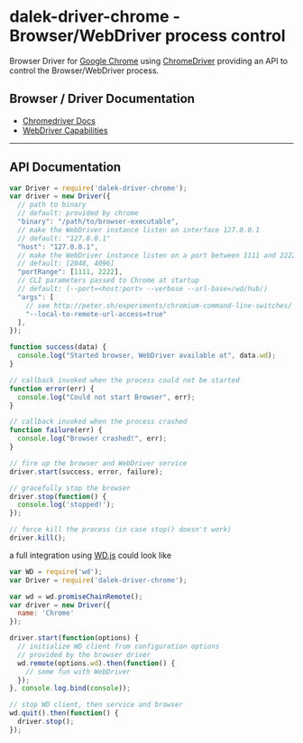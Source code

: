 # dalek-driver-chrome - Browser/WebDriver process control

Browser Driver for [Google Chrome](https://google.com/chrome/) using [ChromeDriver](https://sites.google.com/a/chromium.org/chromedriver/) providing an API to control the Browser/WebDriver process.

## Browser / Driver Documentation

* [Chromedriver Docs](https://sites.google.com/a/chromium.org/chromedriver/)
* [WebDriver Capabilities](https://sites.google.com/a/chromium.org/chromedriver/capabilities)

---

## API Documentation

```js
var Driver = require('dalek-driver-chrome');
var driver = new Driver({
  // path to binary
  // default: provided by chrome
  "binary": "/path/to/browser-executable",
  // make the WebDriver instance listen on interface 127.0.0.1
  // default: "127.0.0.1"
  "host": "127.0.0.1",
  // make the WebDriver instance listen on a port between 1111 and 2222
  // default: [2048, 4096]
  "portRange": [1111, 2222],
  // CLI parameters passed to Chrome at startup
  // default: (--port=<host:port> --verbose --url-base=/wd/hub/)
  "args": [
    // see http://peter.sh/experiments/chromium-command-line-switches/
    "--local-to-remote-url-access=true"
  ],
});

function success(data) {
  console.log("Started browser, WebDriver available at", data.wd);
}

// callback invoked when the process could not be started
function error(err) {
  console.log("Could not start Browser", err);
}

// callback invoked when the process crashed
function failure(err) {
  console.log("Browser crashed!", err);
}

// fire up the browser and WebDriver service
driver.start(success, error, failure);

// gracefully stop the browser
driver.stop(function() {
  console.log('stopped!');
});

// force kill the process (in case stop() doesn't work)
driver.kill();
```

a full integration using [WD.js](https://github.com/admc/wd) could look like

```js
var WD = require('wd');
var Driver = require('dalek-driver-chrome');

var wd = wd.promiseChainRemote();
var driver = new Driver({
  name: 'Chrome'
});

driver.start(function(options) {
  // initialize WD client from configuration options
  // provided by the browser driver
  wd.remote(options.wd).then(function() {
    // some fun with WebDriver
  });
}, console.log.bind(console));

// stop WD client, then service and browser
wd.quit().then(function() {
  driver.stop();
});
```
